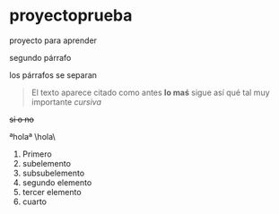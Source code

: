 # proyectoprueba
proyecto para aprender

segundo párrafo

los párrafos se separan
> El texto aparece citado
> como antes
**lo maś**
>sigue así
qué tal
muy importante
_cursiva_

~~si o no~~

ªholaª
\hola\

1. Primero
 1. subelemento
  1. subsubelemento
1. segundo elemento
1. tercer elemento
1. cuarto
